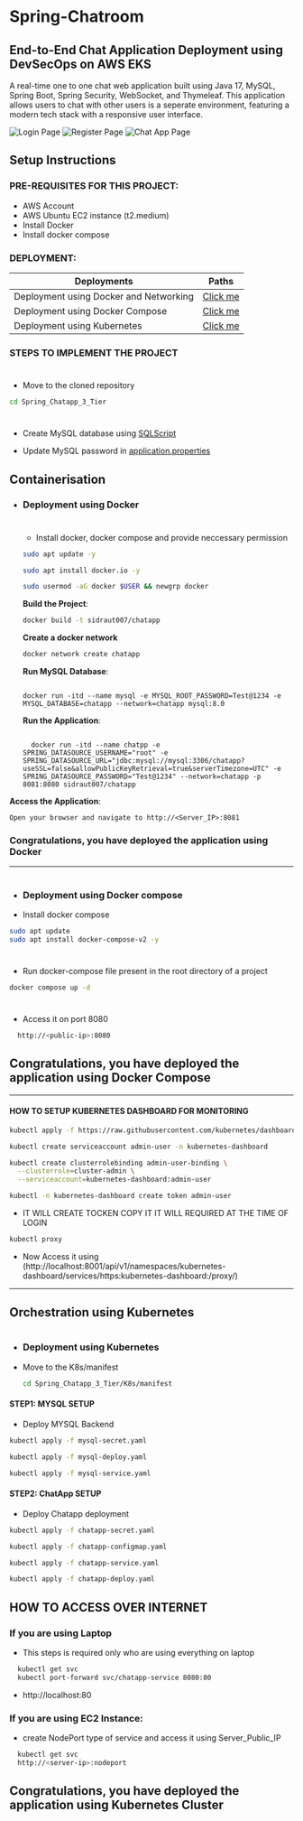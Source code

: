 # Spring-Chatroom
## End-to-End Chat Application Deployment using DevSecOps on AWS EKS
A real-time one to one chat web application built using Java 17, MySQL, Spring Boot, Spring Security, WebSocket, and Thymeleaf. This application allows users to chat with other users is a seperate environment, featuring a modern tech stack with a responsive user interface.

![Login Page](src/main/resources/static/screenshots/login_screenshot.png)
![Register Page](src/main/resources/static/screenshots/register_screenshot.png)
![Chat App Page](src/main/resources/static/screenshots/chatapp_screenshot.png)

## Setup Instructions

### PRE-REQUISITES FOR THIS PROJECT:
- AWS Account
- AWS Ubuntu EC2 instance (t2.medium)
- Install Docker
- Install docker compose

### DEPLOYMENT:
| Deployments    | Paths |
| -------- | ------- |
| Deployment using Docker and Networking | <a href="#Docker">Click me </a>     |
| Deployment using Docker Compose | <a href="#dockercompose">Click me </a>     |
| Deployment using Kubernetes | <a href="#Kubernetes">Click me </a>     |

### STEPS TO IMPLEMENT THE PROJECT
  #
  - Move to the cloned repository
  ```bash
  cd Spring_Chatapp_3_Tier 
  ```
  #

- Create MySQL database using [SQLScript](src/main/resources/static/sql-script/SQLScript.txt)

- Update MySQL password in [application.properties](src/main/resources/application.properties)


## Containerisation
- ### **<p id="Docker">Deployment using Docker</p>**
 
  #
  - Install docker, docker compose and provide neccessary permission
  ```bash
  sudo apt update -y

  sudo apt install docker.io -y

  sudo usermod -aG docker $USER && newgrp docker
  ``` 

  **Build the Project**:
   ```sh
   docker build -t sidraut007/chatapp
   
   ```
  
  **Create a docker network**
  ```bash
  docker network create chatapp
  ```

  **Run MySQL Database**:

  ```
  
  docker run -itd --name mysql -e MYSQL_ROOT_PASSWORD=Test@1234 -e MYSQL_DATABASE=chatapp --network=chatapp mysql:8.0

  ```
  **Run the Application**:
  ```
  
    docker run -itd --name chatpp -e SPRING_DATASOURCE_USERNAME="root" -e SPRING_DATASOURCE_URL="jdbc:mysql://mysql:3306/chatapp?useSSL=false&allowPublicKeyRetrieval=true&serverTimezone=UTC" -e SPRING_DATASOURCE_PASSWORD="Test@1234" --network=chatapp -p 8081:8080 sidraut007/chatapp

  ```

**Access the Application**:
   
    Open your browser and navigate to http://<Server_IP>:8081

 ### Congratulations, you have deployed the application using Docker 
-------------------------------------------------------------------------------------------------------------------------------------
  #
- ### **<p id="dockercompose">Deployment using Docker compose</p>**
- Install docker compose

```bash
sudo apt update
sudo apt install docker-compose-v2 -y
```
#
- Run docker-compose file present in the root directory of a project
```bash
docker compose up -d
```
#
- Access it on port 8080
```bash
  http://<public-ip>:8080
```
## Congratulations, you have deployed the application using Docker Compose
-------------------------------------------------------------------------------------------------------------------------------------

#### HOW TO SETUP KUBERNETES DASHBOARD FOR MONITORING

```bash
kubectl apply -f https://raw.githubusercontent.com/kubernetes/dashboard/v2.7.0/aio/deploy/recommended.yaml
```

```bash
kubectl create serviceaccount admin-user -n kubernetes-dashboard

kubectl create clusterrolebinding admin-user-binding \
  --clusterrole=cluster-admin \
  --serviceaccount=kubernetes-dashboard:admin-user
```

```bash
kubectl -n kubernetes-dashboard create token admin-user
```
- IT WILL CREATE TOCKEN COPY IT IT WILL REQUIRED AT THE TIME OF LOGIN

```bash
kubectl proxy
```

- Now Access it using (http://localhost:8001/api/v1/namespaces/kubernetes-dashboard/services/https:kubernetes-dashboard:/proxy/)
-------------------------------------------------------------------------------------------------------------------------------------
## Orchestration using Kubernetes
#
- ### **<p id="Kubernetes">Deployment using Kubernetes</p>**

- Move to the K8s/manifest
  ```bash
  cd Spring_Chatapp_3_Tier/K8s/manifest
  ```

#### STEP1: MYSQL SETUP

- Deploy MYSQL Backend

```bash
kubectl apply -f mysql-secret.yaml

kubectl apply -f mysql-deploy.yaml

kubectl apply -f mysql-service.yaml
```

#### STEP2: ChatApp SETUP

- Deploy Chatapp deployment

```bash
kubectl apply -f chatapp-secret.yaml

kubectl apply -f chatapp-configmap.yaml

kubectl apply -f chatapp-service.yaml

kubectl apply -f chatapp-deploy.yaml
```

## HOW TO ACCESS OVER INTERNET

### If you are using Laptop

- This steps is required only who are using everything on laptop

```bash
  kubectl get svc
  kubectl port-forward svc/chatapp-service 8080:80
```

 - http://localhost:80


### If you are using EC2 Instance:

- create NodePort type of service and access it using Server_Public_IP

```bash
  kubectl get svc
  http://<server-ip>:nodeport
```

## Congratulations, you have deployed the application using Kubernetes Cluster 
